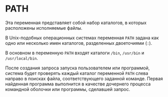 # PATH

Эта переменная представляет собой набор каталогов, в которых  расположены исполняемые файлы.

В Unix-подобных операционных системах переменная `PATH` задана как одно или несколько имен каталогов, разделенных двоеточиями (`:`).

В основном в переменную `PATH` входят каталоги `/bin`, `/usr/bin` и `/usr/local/bin`.

После создания запроса запуска пользователем или программой, система будет проверять каждый каталог переменной `PATH` слева направо в поисках файла, соответствующего заданной команде. Первая найденная программа выполнится в качестве дочернего процесса командной оболочки или программы, сделавшей запрос.
